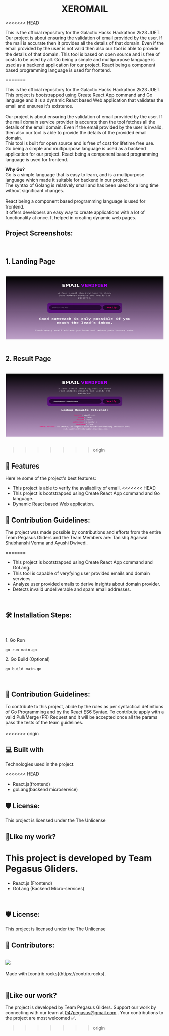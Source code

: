 <h1 align="center" id="title">XEROMAIL</h1>
<<<<<<< HEAD

<p id="description">This is the official repository for the Galactic Hacks Hackathon 2k23 JUET. Our project is about ensuring the validation of email provided by the user. If the mail is accurate then it provides all the details of that domain. Even if the email provided by the user is not valid then also our tool is able to provide the details of that domain. This tool is based on open source and is free of costs to be used by all. Go being a simple and multipurpose language is used as a backend application for our project. React being a component based programming language is used for frontend.</p>

  
  
=======
<br>

<p id="description">This is the official repository for the Galactic Hacks Hackathon 2k23 JUET. This project is bootstrapped using Create React App command and Go language and it is a dynamic React based Web application that validates the email and ensures it's existence.<br><br>
Our project is about ensuring the validation of email provided by the user. If the mail domain service provider is accurate then the tool fetches all the details of the email domain. Even if the email provided by the user is invalid, then also our tool is able to provide the details of the provided email domain.<br> 
This tool is built for open source and is free of cost for lifetime free use.<br> 
Go being a simple and multipurpose language is used as a backend application for our project. React being a component based programming language is used for frontend.</p>
<p id="description"><b>Why Go?</b>
<br>
Go is a simple language that is easy to learn, and is a multipurpose language which made it suitable for backend in our project.<br>
 The syntax of Golang is relatively small and has been used for a long time without significant changes.<br> <br>
React being a component based programming language is used for frontend. <br>
It offers developers an easy way to create applications with a lot of functionality at once. It helped in creating dynamic web pages.</p>

<h2>Project Screenshots:</h2>
<br>
<div align="center">
<h2 align="left"> 1. Landing Page</h2><br>
<img  src="https://raw.githubusercontent.com/047pegasus/GalacticHacks/7cad891b3cafa46e2d6ee06e9013e420856e3405/Landing%20page.png" alt="project-screenshot" width="500" height="200/">
<br><br>
<h2 align="left"> 2. Result Page</h2><br>
<img src="https://raw.githubusercontent.com/047pegasus/GalacticHacks/master/Result%20Page.png" alt="project-screenshot" width="500" height="200/">
</div>

<br/>

>>>>>>> origin
<h2>🧐 Features</h2>

Here're some of the project's best features:

*   This project is able to verify the availability of email.
<<<<<<< HEAD
*   This project is bootstrapped using Create React App command and Go language.
*   Dynamic React based Web application.

<h2>🍰 Contribution Guidelines:</h2>

The project was made possible by contributions and efforts from the entire Team Pegasus Gliders and the Team Members are: Tanishq Agarwal Shubhanshi Verma and Ayushi Dwivedi.

  
=======
*   This project is bootstrapped using Create React App command and GoLang.
*   This tool is capable of veryfying user provided emails and domain services.
*   Analyze user provided emails to derive insights about domain provider.
*   Detects invalid undeliverable and spam email addresses.
<br>
<h2>🛠️ Installation Steps:</h2><br>

<p>1. Go Run</p>

```
go run main.go
```

<p>2. Go Build (Optional)</p>

```
go build main.go
```
<br>

<h2>🍰 Contribution Guidelines:</h2>
To contribute to this project, abide by the rules as per syntactical definitions of Go Programming and by the React ES6 Syntax.  To contribute apply with a valid Pull/Merge (PR) Request and it will be accepted once all the params pass the tests of the team guidelines.
<br><br>
>>>>>>> origin
  
<h2>💻 Built with</h2>

Technologies used in the project:

<<<<<<< HEAD
*   React.js(frontend)
*   goLang(backend microservice)

<h2>🛡️ License:</h2>

This project is licensed under the The Unlicense

<h2>💖Like my work?</h2>

This project is developed by Team Pegasus Gliders.
=======
*   React.js (Frontend)
*   GoLang (Backend Micro-services)
<br>
<h2>🛡️ License:</h2>

This project is licensed under the The Unlicense
<br>

<h2> 🤝 Contributors: </h2>
<br>
<a href="https://github.com/047pegasus/GalacticHacks/graphs/contributors">
  <img src="https://contrib.rocks/image?repo=047pegasus/GalacticHacks" />
</a>
<br>
<br>
Made with [contrib.rocks](https://contrib.rocks).
<br><br>
<h2>💖Like our work?</h2>

The project is developed by Team Pegasus Gliders. Support our work by connecting with our team at 047pegasus@gmail.com . Your contributions to the project are most welcomed ✅.
>>>>>>> origin
